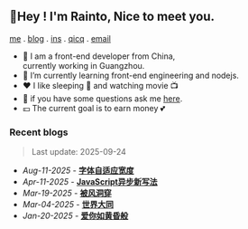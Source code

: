 ## 🌷Hey ! I'm Rainto, Nice to meet you.

<p align="left">

  [me](https://rainto.top/about) .
  [blog](https://rainto.top/posts) . 
 [ins](https://www.instagram.com/lorret9/) .
  [qicq](https://wpa.qq.com/msgrd?v=3&uin=693739563&site=qq&menu=yes) .
  [email](mailto:rainto0322@foxmail.com?subject=Hello)
</p>

- 🔭 I am a front-end developer from China,  
   currently working in Guangzhou.
- 🌱 I’m currently learning front-end engineering and nodejs.
- ❤️ I like sleeping 🛌 and watching movie 📺 
- 💬 if you have some questions ask me [here](https://rainto.top/).
- 💴 The current goal is to earn money 💕

### Recent blogs
<!-- ARTICLE_LIST -->
> Last update: 2025-09-24
- *Aug-11-2025* - **[字体自适应宽度](https://rainto.top/posts/note/20250811%E5%AD%97%E4%BD%93%E8%87%AA%E9%80%82%E5%BA%94%E5%AE%BD%E5%BA%A6/)**
- *Apr-11-2025* - **[JavaScript异步新写法](https://rainto.top/posts/note/20250411js%E5%BC%82%E6%AD%A5%E6%96%B0%E5%86%99%E6%B3%95/)**
- *Mar-19-2025* - **[被风洞穿](https://rainto.top/posts/essay/20250319%E8%A2%AB%E9%A3%8E%E6%B4%9E%E7%A9%BF/)**
- *Mar-04-2025* - **[世界大同](https://rainto.top/posts/member/20250304%E4%B8%96%E7%95%8C%E5%A4%A7%E5%90%8C/)**
- *Jan-20-2025* - **[爱你如黄昏般](https://rainto.top/posts/essay/20250120%E7%88%B1%E4%BD%A0%E5%A6%82%E9%BB%84%E6%98%8F%E8%88%AC/)**
